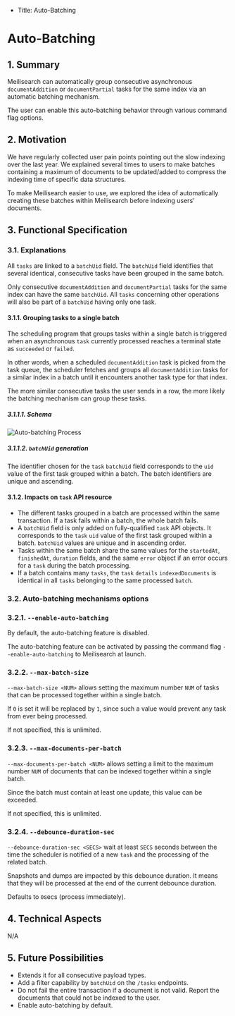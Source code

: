 - Title: Auto-Batching

# Auto-Batching

## 1. Summary

Meilisearch can automatically group consecutive asynchronous `documentAddition` or `documentPartial` tasks for the same index via an automatic batching mechanism.

The user can enable this auto-batching behavior through various command flag options.

## 2. Motivation

We have regularly collected user pain points pointing out the slow indexing over the last year. We explained several times to users to make batches containing a maximum of documents to be updated/added to compress the indexing time of specific data structures.

To make Meilisearch easier to use, we explored the idea of automatically creating these batches within Meilisearch before indexing users’ documents.

## 3. Functional  Specification

### 3.1. Explanations

All `tasks` are linked to a `batchUid` field. The `batchUid` field identifies that several identical, consecutive tasks have been grouped in the same batch.

Only consecutive `documentAddition` and `documentPartial` tasks for the same index can have the same `batchUid`. All `tasks` concerning other operations will also be part of a `batchUid` having only one task.

#### 3.1.1. Grouping tasks to a single batch

The scheduling program that groups tasks within a single batch is triggered when an asynchronous `task` currently processed reaches a terminal state as `succeeded` or `failed`.

In other words, when a scheduled `documentAddition` task is picked from the task queue, the scheduler fetches and groups all `documentAddition` tasks for a similar index in a batch until it encounters another task type for that index.

The more similar consecutive tasks the user sends in a row, the more likely the batching mechanism can group these tasks.

##### 3.1.1.1. Schema

![Auto-batching Process](https://user-images.githubusercontent.com/3692335/145787054-4cb07b5e-c80e-498a-8843-d0cc46329e9b.png)

##### 3.1.1.2. `batchUid` generation

The identifier chosen for the `task` `batchUid` field corresponds to the `uid` value of the first task grouped within a batch. The batch identifiers are unique and ascending.

#### 3.1.2. Impacts on `task` API resource

- The different tasks grouped in a batch are processed within the same transaction. If a task fails within a batch, the whole batch fails.
- A `batchUid` field is only added on fully-qualified `task` API objects. It corresponds to the `task` `uid` value of the first task grouped within a batch. `batchUid` values are unique and in ascending order.
- Tasks within the same batch share the same values for the `startedAt`, `finishedAt`, `duration` fields, and the same `error` object if an error occurs for a `task` during the batch processing.
- If a batch contains many `tasks`, the `task` `details` `indexedDocuments` is identical in all `tasks` belonging to the same processed `batch`.

### 3.2. Auto-batching mechanisms options

### 3.2.1. `--enable-auto-batching`

By default, the auto-batching feature is disabled.

The auto-batching feature can be activated by passing the command flag `--enable-auto-batching` to Meilisearch at launch.

### 3.2.2.  `--max-batch-size`

`--max-batch-size <NUM>` allows setting the maximum number `NUM` of tasks that can be processed together within a single batch.

If `0` is set it will be replaced by `1`, since such a value would prevent any task from ever being processed.

If not specified, this is unlimited.

### 3.2.3. `--max-documents-per-batch`

`--max-documents-per-batch <NUM>` allows setting a limit to the maximum number `NUM` of documents that can be indexed together within a single batch.

Since the batch must contain at least one update, this value can be exceeded.

If not specified, this is unlimited.

### 3.2.4. `--debounce-duration-sec`

`--debounce-duration-sec <SECS>` wait at least `SECS` seconds between the time the scheduler is notified of a new `task` and the processing of the related batch.

Snapshots and dumps are impacted by this debounce duration. It means that they will be processed at the end of the current debounce duration.

Defaults to `0`secs (process immediately).

## 4. Technical Aspects
N/A

## 5. Future Possibilities

- Extends it for all consecutive payload types.
- Add a filter capability by `batchUid` on the `/tasks` endpoints.
- Do not fail the entire transaction if a document is not valid. Report the documents that could not be indexed to the user.
- Enable auto-batching by default.
